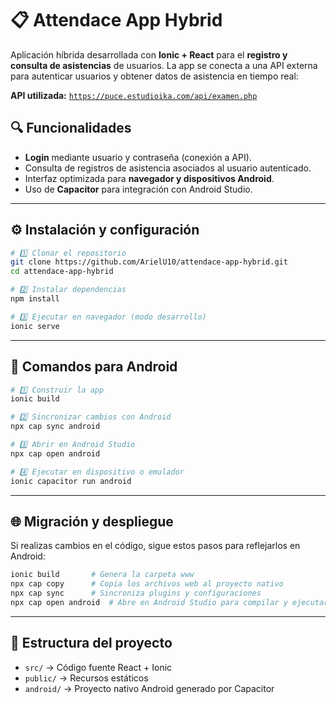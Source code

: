 
# 📋 Attendace App Hybrid

Aplicación híbrida desarrollada con **Ionic + React** para el **registro y consulta de asistencias** de usuarios.
La app se conecta a una API externa para autenticar usuarios y obtener datos de asistencia en tiempo real:

**API utilizada:** [`https://puce.estudioika.com/api/examen.php`](https://puce.estudioika.com/api/examen.php)

## 🔍 Funcionalidades

* **Login** mediante usuario y contraseña (conexión a API).
* Consulta de registros de asistencia asociados al usuario autenticado.
* Interfaz optimizada para **navegador y dispositivos Android**.
* Uso de **Capacitor** para integración con Android Studio.

---

## ⚙️ Instalación y configuración

```bash
# 1️⃣ Clonar el repositorio
git clone https://github.com/ArielU10/attendace-app-hybrid.git
cd attendace-app-hybrid

# 2️⃣ Instalar dependencias
npm install

# 3️⃣ Ejecutar en navegador (modo desarrollo)
ionic serve
```

---

## 📱 Comandos para Android

```bash
# 1️⃣ Construir la app
ionic build

# 2️⃣ Sincronizar cambios con Android
npx cap sync android

# 3️⃣ Abrir en Android Studio
npx cap open android

# 4️⃣ Ejecutar en dispositivo o emulador
ionic capacitor run android
```

---

## 🌐 Migración y despliegue

Si realizas cambios en el código, sigue estos pasos para reflejarlos en Android:

```bash
ionic build       # Genera la carpeta www
npx cap copy      # Copia los archivos web al proyecto nativo
npx cap sync      # Sincroniza plugins y configuraciones
npx cap open android  # Abre en Android Studio para compilar y ejecutar
```

---

## 📂 Estructura del proyecto

* `src/` → Código fuente React + Ionic
* `public/` → Recursos estáticos
* `android/` → Proyecto nativo Android generado por Capacitor

